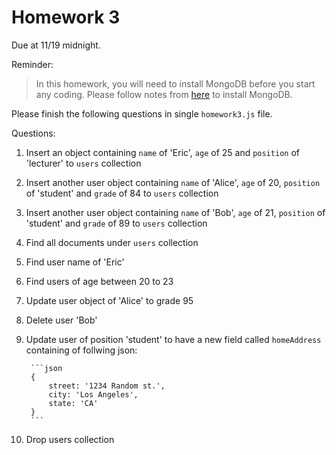 # Homework 3

Due at 11/19 midnight.

Reminder:

> In this homework, you will need to install MongoDB before you start any coding.
Please follow notes from [here](../notes/introduction-nosql.md) to install MongoDB.

Please finish the following questions in single `homework3.js` file.

Questions:

1. Insert an object containing `name` of 'Eric', `age` of 25 and `position` of 'lecturer' to `users` collection
2. Insert another user object containing `name` of 'Alice', `age` of 20, `position` of 'student' and `grade` of 84 to `users` collection
3. Insert another user object containing `name` of 'Bob', `age` of 21, `position` of 'student' and `grade` of 89 to `users` collection
4. Find all documents under `users` collection 
5. Find user name of 'Eric'
6. Find users of age between 20 to 23
7. Update user object of 'Alice' to grade 95
8. Delete user 'Bob'
9. Update user of position 'student' to have a new field called `homeAddress` containing of follwing json:

        ```json
        {
            street: '1234 Random st.',
            city: 'Los Angeles',
            state: 'CA'
        }
        ```
10. Drop users collection